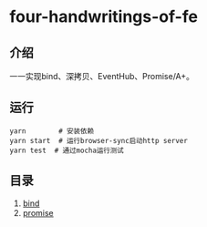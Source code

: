 # four-handwritings-of-fe

## 介绍
一一实现bind、深拷贝、EventHub、Promise/A+。

## 运行

```shell
yarn        # 安装依赖
yarn start  # 运行browser-sync启动http server
yarn test  # 通过mocha运行测试
```

## 目录

1. [bind](https://github.com/xlkang/four-handwritings-of-fe/blob/master/bind.js)
2. [promise](https://github.com/xlkang/four-handwritings-of-fe/blob/master/promise.js)

